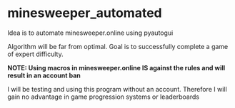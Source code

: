 # minesweeper_automated

Idea is to automate minesweeper.online using pyautogui

Algorithm will be far from optimal. Goal is to successfully complete a game of expert difficulty.

**NOTE: Using macros in minesweeper.online IS against the rules and will result in an account ban**

I will be testing and using this program without an account. Therefore I will gain no advantage in game progression systems or leaderboards





